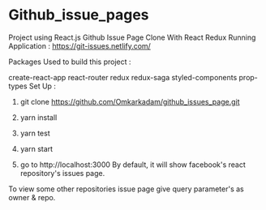 # Github_issue_pages
Project using React.js
Github Issue Page Clone With React Redux
Running Application : https://git-issues.netlify.com/

Packages Used to build this project :

create-react-app
react-router
redux
redux-saga
styled-components
prop-types
Set Up :

1. git clone https://github.com/Omkarkadam/github_issues_page.git

2. yarn install 

3. yarn test

4. yarn start

5. go to http://localhost:3000
By default, it will show facebook's react repository's issues page.

To view some other repositories issue page give query parameter's as owner & repo.


